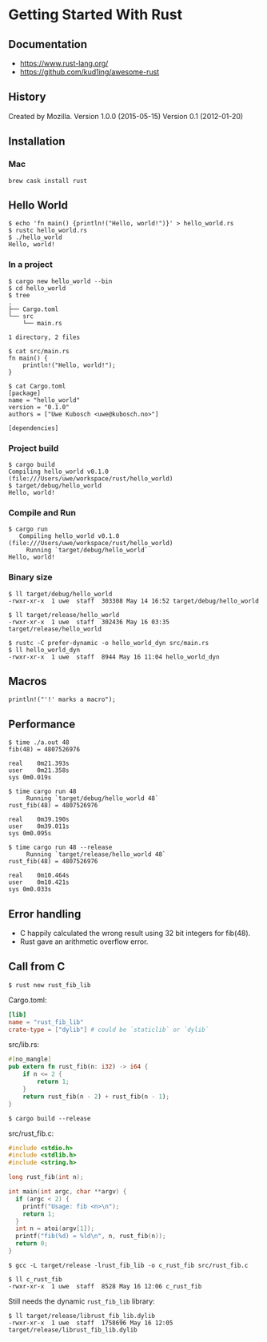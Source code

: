Getting Started With Rust
=========================

## Documentation

* https://www.rust-lang.org/
* https://github.com/kud1ing/awesome-rust

## History

Created by Mozilla.
Version 1.0.0 (2015-05-15)
Version 0.1 (2012-01-20)

## Installation

### Mac

    brew cask install rust

## Hello World

    $ echo 'fn main() {println!("Hello, world!")}' > hello_world.rs
    $ rustc hello_world.rs
    $ ./hello_world
    Hello, world!

### In a project

    $ cargo new hello_world --bin
    $ cd hello_world
    $ tree
    .
    ├── Cargo.toml
    └── src
        └── main.rs

    1 directory, 2 files

    $ cat src/main.rs
    fn main() {
        println!("Hello, world!");
    }

    $ cat Cargo.toml
    [package]
    name = "hello_world"
    version = "0.1.0"
    authors = ["Uwe Kubosch <uwe@kubosch.no>"]

    [dependencies]

### Project build

    $ cargo build
    Compiling hello_world v0.1.0 (file:///Users/uwe/workspace/rust/hello_world)
    $ target/debug/hello_world
    Hello, world!

### Compile and Run

    $ cargo run
       Compiling hello_world v0.1.0 (file:///Users/uwe/workspace/rust/hello_world)
         Running `target/debug/hello_world`
    Hello, world!

### Binary size

    $ ll target/debug/hello_world
    -rwxr-xr-x  1 uwe  staff  303308 May 14 16:52 target/debug/hello_world

    $ ll target/release/hello_world
    -rwxr-xr-x  1 uwe  staff  302436 May 16 03:35 target/release/hello_world

    $ rustc -C prefer-dynamic -o hello_world_dyn src/main.rs
    $ ll hello_world_dyn
    -rwxr-xr-x  1 uwe  staff  8944 May 16 11:04 hello_world_dyn

## Macros

    println!("'!' marks a macro");

## Performance

    $ time ./a.out 48
    fib(48) = 4807526976

    real	0m21.393s
    user	0m21.358s
    sys	0m0.019s

    $ time cargo run 48
         Running `target/debug/hello_world 48`
    rust_fib(48) = 4807526976

    real	0m39.190s
    user	0m39.011s
    sys	0m0.095s

    $ time cargo run 48 --release
         Running `target/release/hello_world 48`
    rust_fib(48) = 4807526976

    real	0m10.464s
    user	0m10.421s
    sys	0m0.033s

## Error handling

* C happily calculated the wrong result using 32 bit integers for fib(48).
* Rust gave an arithmetic overflow error.

## Call from C

    $ rust new rust_fib_lib

Cargo.toml:
```toml
[lib]
name = "rust_fib_lib"
crate-type = ["dylib"] # could be `staticlib` or `dylib`
```

src/lib.rs:
```rust
#[no_mangle]
pub extern fn rust_fib(n: i32) -> i64 {
    if n <= 2 {
        return 1;
    }
    return rust_fib(n - 2) + rust_fib(n - 1);
}
```

    $ cargo build --release

src/rust_fib.c:
```c
#include <stdio.h>
#include <stdlib.h>
#include <string.h>

long rust_fib(int n);

int main(int argc, char **argv) {
  if (argc < 2) {
    printf("Usage: fib <n>\n");
    return 1;
  }
  int n = atoi(argv[1]);
  printf("fib(%d) = %ld\n", n, rust_fib(n));
  return 0;
}
```

    $ gcc -L target/release -lrust_fib_lib -o c_rust_fib src/rust_fib.c

    $ ll c_rust_fib
    -rwxr-xr-x  1 uwe  staff  8528 May 16 12:06 c_rust_fib

Still needs the dynamic `rust_fib_lib` library:

    $ ll target/release/librust_fib_lib.dylib
    -rwxr-xr-x  1 uwe  staff  1758696 May 16 12:05 target/release/librust_fib_lib.dylib
